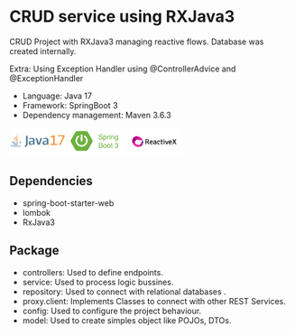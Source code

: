 #  CRUD service using RXJava3

CRUD Project with RXJava3 managing reactive flows. Database was created internally.

Extra: Using Exception Handler using @ControllerAdvice and @ExceptionHandler

* Language: Java 17 
* Framework: SpringBoot 3
* Dependency management: Maven 3.6.3

<img src="./src/main/resources/images/markdown/java17-logo.png" alt="logo" style="height: 50px; width:100px;"/>
<img src="./src/main/resources/images/markdown/springboot.png" alt="logo" style="height: 50px; width:100px;"/>
<img src="./src/main/resources/images/markdown/reactiveX.png" alt="logo" style="height: 50px; width:100px; background-color:white" />

## Dependencies

- spring-boot-starter-web
- lombok
- RxJava3

## Package

- controllers: Used to define endpoints.
- service: Used to process logic bussines.
- repository: Used to connect with relational databases .
- proxy.client: Implements Classes to connect with other REST Services.
- config: Used to configure the project behaviour. 
- model: Used to create simples object like POJOs, DTOs. 
